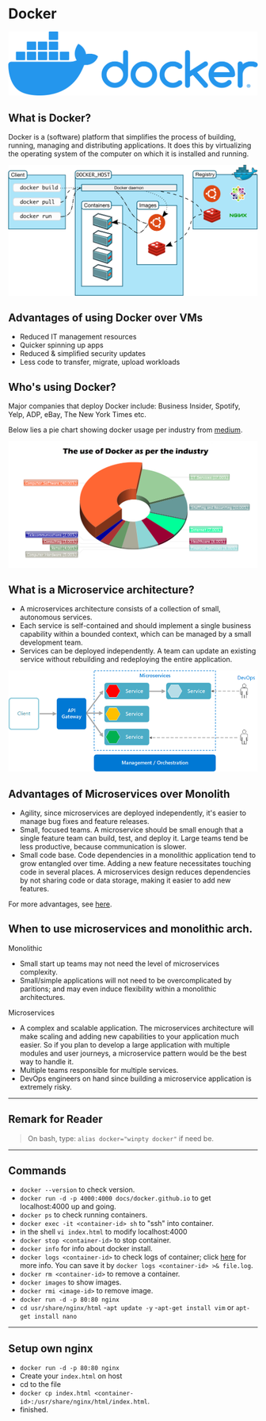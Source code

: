 # Docker
![](imgs/docker.png)
## What is Docker?
Docker is a (software) platform that simplifies the process of building, running, managing and distributing applications. It does this by virtualizing the operating system of the computer on which it is installed and running.

![](imgs/architecture.svg)
## Advantages of using Docker over VMs
- Reduced IT management resources
- Quicker spinning up apps
- Reduced & simplified security updates
- Less code to transfer, migrate, upload workloads

## Who's using Docker?
Major companies that deploy Docker include: Business Insider, Spotify, Yelp, ADP, eBay, The New York Times etc.

Below lies a pie chart showing docker usage per industry from [medium](https://medium.com/@tao_66792/interesting-facts-companies-and-the-use-of-docker-948baa8cf309).

![](imgs/pie_chart.png)

## What is a Microservice architecture?
- A microservices architecture consists of a collection of small, autonomous services. 
- Each service is self-contained and should implement a single business capability within a bounded context, which can be managed by a small development team.
- Services can be deployed independently. A team can update an existing service without rebuilding and redeploying the entire application.

![](imgs/microservices.png)

## Advantages of Microservices over Monolith 
- Agility, since microservices are deployed independently, it's easier to manage bug fixes and feature releases. 
- Small, focused teams. A microservice should be small enough that a single feature team can build, test, and deploy it. Large teams tend be less productive, because communication is slower.
- Small code base. Code dependencies in a monolithic application tend to grow entangled over time. Adding a new feature necessitates touching code in several places. A microservices design reduces dependencies by not sharing code or data storage, making it easier to add new features. 

For more advantages, see [here](https://docs.microsoft.com/en-us/azure/architecture/guide/architecture-styles/microservices).

## When to use microservices and monolithic arch.

Monolithic
- Small start up teams may not need the level of microservices complexity. 
- Small/simple applications will not need to be overcomplicated by paritions; and may even induce flexibility within a monolithic architectures.

Microservices
- A complex and scalable application. The microservices architecture will make scaling and adding new capabilities to your application much easier. So if you plan to develop a large application with multiple modules and user journeys, a microservice pattern would be the best way to handle it.
- Multiple teams responsible for multiple services.
- DevOps engineers on hand since building a microservice application is extremely risky.

---

## Remark for Reader
> On bash, type: `alias docker="winpty docker"` if need be.

---
## Commands

- `docker --version` to check version.
- `docker run -d -p 4000:4000 docs/docker.github.io` to get localhost:4000 up and going.
- `docker ps` to check running containers.
- `docker exec -it <container-id> sh` to "ssh" into container. 
- in the shell `vi index.html` to modify localhost:4000
- `docker stop <container-id>` to stop container. 
- `docker info` for info about docker install.
- `docker logs <container-id>` to check logs of container; click [here](https://docs.docker.com/engine/reference/commandline/logs/) for more info. You can save it by `docker logs <container-id> >& file.log`.
- `docker rm <container-id>` to remove a container.
- `docker images` to show images.
- `docker rmi <image-id>` to remove image.
- `docker run -d -p 80:80 nginx`
- `cd usr/share/nginx/html`
-`apt update -y`
-`apt-get install vim` or `apt-get install nano`

---
## Setup own nginx
- `docker run -d -p 80:80 nginx`
- Create your `index.html` on host
- cd to the file
- `docker cp index.html <container-id>:/usr/share/nginx/html/index.html`.
- finished.